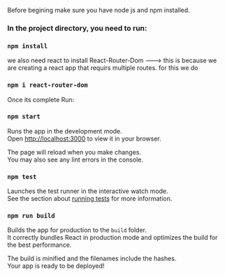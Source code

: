 
Before begining make sure you have node js and npm installed.

### In the project directory, you need to run:

### `npm install`

we also need react to install React-Router-Dom ---> this is because we are creating a react app that requirs multiple routes.
for this we do 
### `npm i react-router-dom`

Once its complete Run:

### `npm start`

Runs the app in the development mode.\
Open [http://localhost:3000](http://localhost:3000) to view it in your browser.

The page will reload when you make changes.\
You may also see any lint errors in the console.

### `npm test`

Launches the test runner in the interactive watch mode.\
See the section about [running tests](https://facebook.github.io/create-react-app/docs/running-tests) for more information.

### `npm run build`

Builds the app for production to the `build` folder.\
It correctly bundles React in production mode and optimizes the build for the best performance.

The build is minified and the filenames include the hashes.\
Your app is ready to be deployed!

